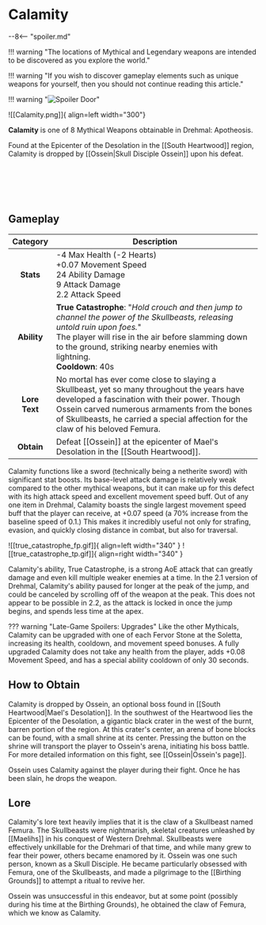 # Calamity

--8<-- "spoiler.md"

!!! warning "The locations of Mythical and Legendary weapons are intended to be discovered as you explore the world."

!!! warning "If you wish to discover gameplay elements such as unique weapons for yourself, then you should not continue reading this article."

!!! warning "![Spoiler Door](/assets/img/spoiler_door.png)"

![[Calamity.png]]{ align=left width="300"}

**Calamity** is one of 8 Mythical Weapons obtainable in Drehmal: Apotheosis.

Found at the Epicenter of the Desolation in the [[South Heartwood]] region, Calamity is dropped by [[Ossein|Skull Disciple Ossein]] upon his defeat. 

<br>
<br>
<br>
<br>

## Gameplay

| Category | Description                 |
|:--------------------------------:| ---------------------------------------------------------------------------------------------------------------------------------------------------------------------------------------------------------------------------------------------------------- |
| **Stats**                        | -4 Max Health (-2 Hearts) <br> +0.07 Movement Speed <br> 24 Ability Damage <br> 9 Attack Damage <br> 2.2 Attack Speed        |
| **Ability**                      | **True Catastrophe**: "*Hold crouch and then jump to channel the power of the Skullbeasts, releasing untold ruin upon foes.*"  <br> The player will rise in the air before slamming down to the ground, striking nearby enemies with lightning. <br> **Cooldown**: 40s       |
| **Lore Text**                    | No mortal has ever come close to slaying a Skullbeast, yet so many throughout the years have developed a fascination with their power. Though Ossein carved numerous armaments from the bones of Skullbeasts, he carried a special affection for the claw of his beloved Femura. |
| **Obtain**                       | Defeat [[Ossein]] at the epicenter of Mael's Desolation in the [[South Heartwood]].  |

Calamity functions like a sword (technically being a netherite sword) with significant stat boosts. Its base-level attack damage is relatively weak compared to the other mythical weapons, but it can make up for this defect with its high attack speed and excellent movement speed buff. Out of any one item in Drehmal, Calamity boasts the single largest movement speed buff that the player can receive, at +0.07 speed (a 70% increase from the baseline speed of 0.1.) This makes it incredibly useful not only for strafing, evasion, and quickly closing distance in combat, but also for traversal.

![[true_catastrophe_fp.gif]]{ align=left width="340" } ![[true_catastrophe_tp.gif]]{ align=right width="340" }

Calamity's ability, True Catastrophe, is a strong AoE attack that can greatly damage and even kill multiple weaker enemies at a time. In the 2.1 version of Drehmal, Calamity's ability paused for longer at the peak of the jump, and could be canceled by scrolling off of the weapon at the peak. This does not appear to be possible in 2.2, as the attack is locked in once the jump begins, and spends less time at the apex.

??? warning "Late-Game Spoilers: Upgrades"
    Like the other Mythicals, Calamity can be upgraded with one of each Fervor Stone at the Soletta, increasing its health, cooldown, and movement speed bonuses. A fully upgraded Calamity does not take any health from the player, adds +0.08 Movement Speed, and has a special ability cooldown of only 30 seconds.

## How to Obtain

Calamity is dropped by Ossein, an optional boss found in [[South Heartwood|Mael's Desolation]]. In the southwest of the Heartwood lies the Epicenter of the Desolation, a gigantic black crater in the west of the burnt, barren portion of the region. At this crater's center, an arena of bone blocks can be found, with a small shrine at its center. Pressing the button on the shrine will transport the player to Ossein's arena, initiating his boss battle. For more detailed information on this fight, see [[Ossein|Ossein's page]].

Ossein uses Calamity against the player during their fight. Once he has been slain, he drops the weapon.

## Lore

Calamity's lore text heavily implies that it is the claw of a Skullbeast named Femura. The Skullbeasts were nightmarish, skeletal creatures unleashed by [[Maelihs]] in his conquest of Western Drehmal. Skullbeasts were effectively unkillable for the Drehmari of that time, and while many grew to fear their power, others became enamored by it. Ossein was one such person, known as a Skull Disciple. He became particularly obsessed with Femura, one of the Skullbeasts, and made a pilgrimage to the [[Birthing Grounds]] to attempt a ritual to revive her.

Ossein was unsuccessful in this endeavor, but at some point (possibly during his time at the Birthing Grounds), he obtained the claw of Femura, which we know as Calamity.
